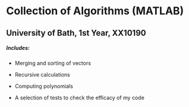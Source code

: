 # Collection of Algorithms (MATLAB)
## University of Bath, 1st Year, XX10190


##### Includes:
 - Merging and sorting of vectors
 - Recursive calculations
 - Computing polynomials

 - A selection of tests to check the efficacy of my code